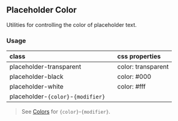 ## Placeholder Color

Utilities for controlling the color of placeholder text.

### Usage

| class |   | css properties |
|:--|:--|:--|
| placeholder-transparent |  | color: transparent |
| placeholder-black |  | color: #000 |
| placeholder-white |  | color: #fff |
| placeholder-`{color}`-`{modifier}` |

> See [Colors](../customization/colors.md) for `{color}`-`{modifier}`.
